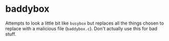 # baddybox

Attempts to look a little bit like `busybox` but replaces all the things
chosen to replace with a malicious file (`baddybox.c`). Don't actually use this
for bad stuff.
